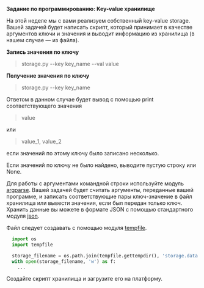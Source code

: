 __Задание по программированию: Key-value хранилище__

На этой неделе мы с вами реализуем собственный key-value storage. Вашей задачей будет написать скрипт, который принимает в качестве аргументов ключи и значения и выводит информацию из хранилища (в нашем случае — из файла).

__Запись значения по ключу__

> storage.py --key key_name --val value

__Получение значения по ключу__

> storage.py --key key_name

Ответом в данном случае будет вывод с помощью print соответствующего значения

> value

или

> value_1, value_2

если значений по этому ключу было записано несколько.

Если значений по ключу не было найдено, выводите пустую строку или None.

Для работы с аргументами командной строки используйте модуль [argparse](https://docs.python.org/3/howto/argparse.html). Вашей задачей будет считать аргументы, переданные вашей программе, и записать соответствующие пары ключ-значение в файл хранилища или вывести значения, если был передан только ключ. Хранить данные вы можете в формате JSON с помощью стандартного модуля [json](https://docs.python.org/3/library/json.html).

Файл следует создавать с помощью модуля [tempfile](https://docs.python.org/3/library/json.html).
```python
  import os
  import tempfile

  storage_filename = os.path.join(tempfile.gettempdir(), 'storage.data')
  with open(storage_filename, 'w') as f:
    ...
 ```
Создайте скрипт хранилища и загрузите его на платформу.
